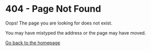 # 404 - Page Not Found

Oops! The page you are looking for does not exist.

You may have mistyped the address or the page may have moved.

[Go back to the homepage](index.md)
